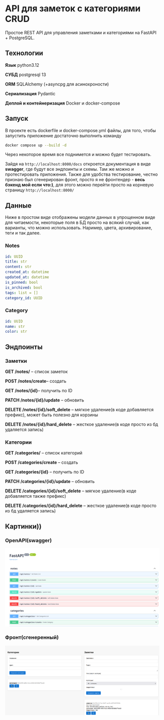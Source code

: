 # API для заметок с категориями CRUD
Простое REST API для управления заметками и категориями на FastAPI + PostgreSQL.
## Технологии

**Язык** python3.12

**СУБД** postgresql 13

**ORM** SQLAlchemy (+asyncpg для асинохроности)

**Сериализация** Pydantic

**Деплой и контейнеризация** Docker и docker-compose

## Запуск
В проекте есть dockerfile и docker-compose.yml файлы, для того, чтобы запустить приложение достаточно выполнить команду

```bash
docker compose up --build -d
```
Через некоторое время все поднимется и можно будет тестировать.

Зайдя на ```http://localhost:8000/docs``` откроется документация в виде **swagger**, где будут все эндпоинты и схемы. Там же можно и протестировать приложения. Также для удобства тестирование, честно признаю был сгенерирован фронт, просто я не фронтендер - **весь бэкенд мой если что:)**, для этого можно перейти просто на корневую страницу ```http://localhost:8000/```

## Данные

Ниже в простом виде отображены модели данных в упрощенном виде для читаемости, некоторые поля в БД просто на всякий случай, как варианты, что можно использовать. Наример, цвета, архивирование, теги и так далее.
### Notes

```yml
id: UUID  
title: str  
content: str
created_at: datetime  
updated_at: datetime
is_pinned: bool
is_archived: bool
tags: list = []  
category_id: UUID
``` 

### Category
```yml
id: UUID  
name: str  
color: str
```

## Эндпоинты

### Заметки

  **GET /notes/** – список заметок

  **POST /notes/create**– создать

  **GET /notes/{id}**– получить по ID

  **PATCH /notes/{id}/update** – обновить

  **DELETE /notes/{id}/soft_delete** – мягкое удаление(в коде добавляется префикс), может быть полезно для корзины

 **DELETE /notes/{id}/hard_delete** –  жесткое удаление(в коде просто из бд удаляется запись)

### Категории

  **GET /categories/** – список категорий

  **POST /categories/create** – создать

  **GET /categories/{id}** – получить по ID

  **PATCH /categories/{id}/update** – обновить

  **DELETE /categories/{id}/soft_delete** – мягкое удаление(в коде добавляется также префикс)

  **DELETE /categories/{id}/hard_delete** – жесткое удаление(в коде просто из бд удаляется запись)

## Картинки))
### OpenAPI(swagger)
![](/pics/openapi_example.png)

### Фронт(сгенеренный)
![](/pics/genereted_front.png)